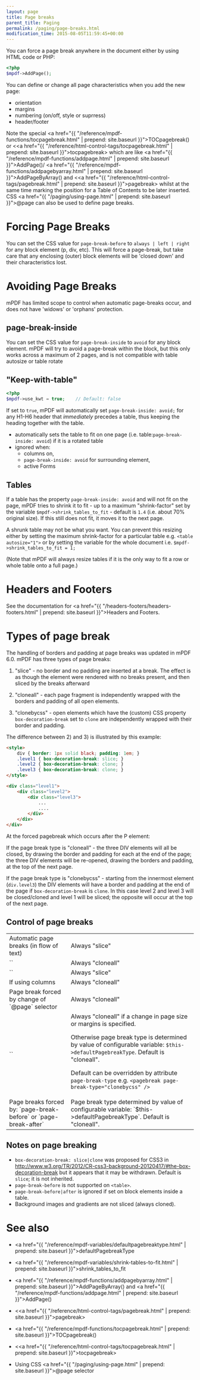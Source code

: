 ```yaml
---
layout: page
title: Page breaks
parent_title: Paging
permalink: /paging/page-breaks.html
modification_time: 2015-08-05T11:59:45+00:00
---
```


You can force a page break anywhere in the document either by using HTML code or PHP:

```php
<?php
$mpdf->AddPage();

```

You can define or change all page characteristics when you add the new page:

* orientation
* margins
* numbering (on/off, style or suprress)
* header/footer

Note the special <a href="{{ "/reference/mpdf-functions/tocpagebreak.html" | prepend: site.baseurl }}">TOCpagebreak()</a>
or &lt;<a href="{{ "/reference/html-control-tags/tocpagebreak.html" | prepend: site.baseurl }}">tocpagebreak</a>&gt; which
are like <a href="{{ "/reference/mpdf-functions/addpage.html" | prepend: site.baseurl }}">AddPage()</a>/
<a href="{{ "/reference/mpdf-functions/addpagebyarray.html" | prepend: site.baseurl }}">AddPageByArray()</a> and
&lt;<a href="{{ "/reference/html-control-tags/pagebreak.html" | prepend: site.baseurl }}">pagebreak</a>&gt; whilst at
the same time marking the position for a Table of Contents to be later inserted. CSS
<a href="{{ "/paging/using-page.html" | prepend: site.baseurl }}">@page</a> can also be used to define page breaks.

# Forcing Page Breaks

You can set the CSS value for `page-break-before` to `always | left | right` for any block
element (p, div, etc). This will force a page-break, but take care that any enclosing (outer) block elements will be
'closed down' and their characteristics lost.

# Avoiding Page Breaks

mPDF has limited scope to control when automatic page-breaks occur, and does not have 'widows' or 'orphans' protection.

## page-break-inside

You can set the CSS value for `page-break-inside` to `avoid` for any block element. mPDF
will try to avoid a page-break within the block, but this only works across a maximum of 2 pages, and is not compatible
with table autosize or table rotate

## "Keep-with-table"

```php
<?php
$mpdf->use_kwt = true;    // Default: false

```

If set to `true`, mPDF will automatically set `page-break-inside: avoid;` for any H1-H6 header
that *immediately* precedes a table, thus keeping the heading together with the table.

- automatically sets the table to fit on one page (i.e. table:`page-break-inside: avoid`) if
  it is a rotated table
- ignored when: 
  * columns on, 
  * `page-break-inside: avoid` for surrounding element, 
  * active Forms

## Tables

If a table has the property `page-break-inside: avoid` and will not fit on the page, mPDF tries to shrink it to fit - up to
a maximum "shrink-factor" set by the variable `$mpdf->shrink_tables_to_fit` - default is `1.4` (i.e. about 70% original size).
If this still does not fit, it moves it to the next page.

A shrunk table may not be what you want. You can prevent this resizing either by setting the maximum shrink-factor for
a particular table e.g. `<table autosize="1">` or by setting the variable for the whole document i.e. `$mpdf->shrink_tables_to_fit = 1;`

(Note that mPDF will always resize tables if it is the only way to fit a row or whole table onto a full page.)

# Headers and Footers

See the documentation for <a href="{{ "/headers-footers/headers-footers.html" | prepend: site.baseurl }}">Headers and Footers</a>.

# Types of page break

The handling of borders and padding at page breaks was updated in mPDF 6.0. mPDF has three types of page breaks:

1.  "slice" - no border and no padding are inserted at a break. The effect is as though the element were rendered with no
    breaks present, and then sliced by the breaks afterward

2.  "cloneall" - each page fragment is independently wrapped with the borders and padding of all open elements.

3.  "clonebycss" - open elements which have the (custom) CSS property `box-decoration-break` set to `clone` are independently
    wrapped with their border and padding.

The difference between 2) and 3) is illustrated by this example:

```html
<style>
    div { border: 1px solid black; padding: 1em; }
    .level1 { box-decoration-break: slice; }
    .level2 { box-decoration-break: clone; }
    .level3 { box-decoration-break: clone; }
</style>

<div class="level1">
    <div class="level2">
        <div class="level3">
            ...
            ....
        </div>
    </div>
</div>

```

At the forced pagebreak which occurs after the P element:

If the page break type is "cloneall" - the three DIV elements will all be closed, by drawing the border and padding for
each at the end of the page; the three DIV elements will be re-opened, drawing the borders and padding, at the top of the
next page.

If the page break type is "clonebycss" - starting from the innermost element (`div.level3`) the DIV elements will have a
border and padding at the end of the page if `box-decoration-break` is `clone`. In this case level 2 and level 3 will be
closed/cloned and level 1 will be sliced; the opposite will occur at the top of the next page.

## Control of page breaks

<table class="table">
<tbody>
<tr>
  <td>Automatic page breaks (in flow of text)</td>
  <td>Always "slice"</td>
</tr>
<tr>
  <td markdown="1">
  `<tocpagebreak>`
  </td>
  <td>Always "cloneall"</td>
</tr>
<tr>
  <td markdown="1">
  `<formfeed>`
  </td>
  <td>Always "slice"</td>
</tr>
<tr>
  <td>If using columns</td>
  <td>Always "cloneall"</td>
</tr>
<tr>
  <td markdown="1">
  Page break forced by change of `@page` selector
  </td>
  <td>Always "cloneall"</td>
</tr>
<tr>
  <td markdown="1">
  `<pagebreak>`
  </td>
  <td markdown="1">
  Always "cloneall" if a change in page size or margins is specified.
  
  Otherwise page break type is determined by value of configurable variable: `$this->defaultPagebreakType`. Default is "cloneall".
  
  Default can be overridden by attribute `page-break-type` e.g. `<pagebreak page-break-type="clonebycss" />`
   </td>
</tr>
<tr>
  <td markdown="1">
  Page breaks forced by:      
  `page-break-before` or `page-break-after`
  </td>
  <td markdown="1">
  Page break type determined by value of configurable variable:    
  `$this->defaultPagebreakType`.     
  Default is "cloneall".
  </td>
</tr>
</tbody> </table>

## Notes on page breaking

* `box-decoration-break: slice|clone` was proposed for CSS3 in http://www.w3.org/TR/2012/CR-css3-background-20120417/#the-box-decoration-break
but it appears that it may be withdrawn. Default is `slice`; it is not inherited.
* `page-break-before` is not supported on `<table>`.
* `page-break-before|after` is ignored if set on block elements inside a table.
* Background images and gradients are not sliced (always cloned).

# See also

* <a href="{{ "/reference/mpdf-variables/defaultpagebreaktype.html" | prepend: site.baseurl }}">defaultPagebreakType</a>
* <a href="{{ "/reference/mpdf-variables/shrink-tables-to-fit.html" | prepend: site.baseurl }}">shrink_tables_to_fit</a>



* <a href="{{ "/reference/mpdf-functions/addpagebyarray.html" | prepend: site.baseurl }}">AddPageByArray()</a> and <a href="{{ "/reference/mpdf-functions/addpage.html" | prepend: site.baseurl }}">AddPage()</a>
* &lt;<a href="{{ "/reference/html-control-tags/pagebreak.html" | prepend: site.baseurl }}">pagebreak</a>&gt;
* <a href="{{ "/reference/mpdf-functions/tocpagebreak.html" | prepend: site.baseurl }}">TOCpagebreak()</a>
* &lt;<a href="{{ "/reference/html-control-tags/tocpagebreak.html" | prepend: site.baseurl }}">tocpagebreak</a>&gt;
* Using CSS <a href="{{ "/paging/using-page.html" | prepend: site.baseurl }}">@page</a> selector